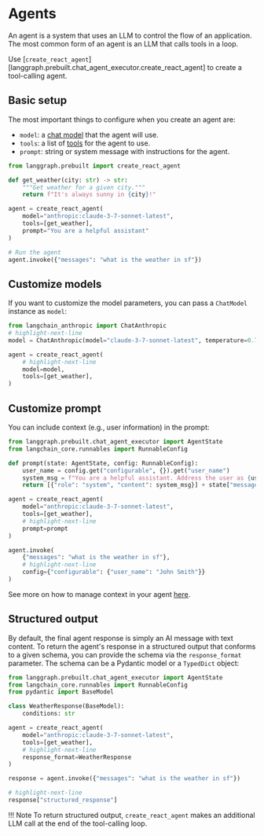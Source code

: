 # Agents

An agent is a system that uses an LLM to control the flow of an application. The most common form of an agent is an LLM that calls tools in a loop.

Use [`create_react_agent`][langgraph.prebuilt.chat_agent_executor.create_react_agent] to create a tool-calling agent.

## Basic setup

The most important things to configure when you create an agent are:

- `model`: a [chat model](https://python.langchain.com/docs/concepts/chat_models/) that the agent will use.
- `tools`: a list of [tools](https://python.langchain.com/docs/concepts/tools/) for the agent to use.
- `prompt`: string or system message with instructions for the agent.

```python
from langgraph.prebuilt import create_react_agent

def get_weather(city: str) -> str:
    """Get weather for a given city."""
    return f"It's always sunny in {city}!"

agent = create_react_agent(
    model="anthropic:claude-3-7-sonnet-latest",
    tools=[get_weather],
    prompt="You are a helpful assistant"
)

# Run the agent
agent.invoke({"messages": "what is the weather in sf"})
```

## Customize models

If you want to customize the model parameters, you can pass a `ChatModel` instance as `model`:

```python
from langchain_anthropic import ChatAnthropic
# highlight-next-line
model = ChatAnthropic(model="claude-3-7-sonnet-latest", temperature=0.7)

agent = create_react_agent(
    # highlight-next-line
    model=model,
    tools=[get_weather],
)
```

## Customize prompt

You can include context (e.g., user information) in the prompt:

```python
from langgraph.prebuilt.chat_agent_executor import AgentState
from langchain_core.runnables import RunnableConfig

def prompt(state: AgentState, config: RunnableConfig):
    user_name = config.get("configurable", {}).get("user_name")
    system_msg = f"You are a helpful assistant. Address the user as {user_name}."
    return [{"role": "system", "content": system_msg}] + state["messages"]

agent = create_react_agent(
    model="anthropic:claude-3-7-sonnet-latest",
    tools=[get_weather],
    # highlight-next-line
    prompt=prompt
)

agent.invoke(
    {"messages": "what is the weather in sf"},
    # highlight-next-line
    config={"configurable": {"user_name": "John Smith"}}
)
```

See more on how to manage context in your agent [here](./context.md).

## Structured output

By default, the final agent response is simply an AI message with text content. To return the agent's response in a structured output that conforms to a given schema, you can provide the schema via the `response_format` parameter. The schema can be a Pydantic model or a `TypedDict` object:

```python
from langgraph.prebuilt.chat_agent_executor import AgentState
from langchain_core.runnables import RunnableConfig
from pydantic import BaseModel

class WeatherResponse(BaseModel):
    conditions: str

agent = create_react_agent(
    model="anthropic:claude-3-7-sonnet-latest",
    tools=[get_weather],
    # highlight-next-line
    response_format=WeatherResponse
)

response = agent.invoke({"messages": "what is the weather in sf"})

# highlight-next-line
response["structured_response"]
```
!!! Note
    To return structured output, `create_react_agent` makes an additional LLM call at the end of the tool-calling loop.
